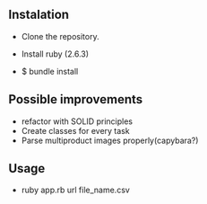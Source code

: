 ## Instalation

- Clone the repository.
- Install ruby (2.6.3)

- $ bundle install

## Possible improvements

- refactor with SOLID principles
- Create classes for every task
- Parse multiproduct images properly(capybara?)

## Usage
- ruby app.rb url file_name.csv

